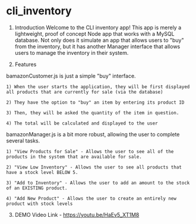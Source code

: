 # cli_inventory

1. Introduction
Welcome to the CLI inventory app! This app is merely a lightweight, proof of concept Node app that works with a MySQL database. Not only does it simulate an app that allows users to "buy" from the inventory, but it has another Manager interface that allows users to manage the inventory in their system.

2. Features

bamazonCustomer.js is just a simple "buy" interface.

    1) When the user starts the application, they will be first displayed all products that are currently for sale (via the database)

    2) They have the option to "buy" an item by entering its product ID

    3) Then, they will be asked the quantity of the item in question.

    4) The total will be calculated and displayed to the user

bamazonManager.js is a bit more robust, allowing the user to complete several tasks.

    1) "View Products for Sale" - Allows the user to see all of the products in the system that are available for sale.

    2) "View Low Inventory" - Allows the user to see all products that have a stock level BELOW 5.

    3) "Add to Inventory" - Allows the user to add an amount to the stock of an EXISTING product.

    4) "Add New Product" - Allows the user to create an entirely new product with stock levels

3. DEMO
    Video Link - https://youtu.be/HaEv5_XT1M8